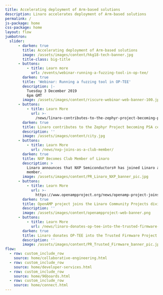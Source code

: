```yaml
---
title: Accelerating deployment of Arm-based solutions
description: Linaro accelerates deployment of Arm-based solutions
permalink: /
js-package: home
css-package: home
layout: flow
jumbotron:
  slider:
      - darken: true
        title: Accelerating deployment of Arm-based solutions
        image: /assets/images/content/hkg18-tech-banner.jpg
        title-class: big-title
      - buttons:
          - title: Learn more
            url: /events/webinar-running-a-fuzzing-tool-in-op-tee/
        darken: true
        title: 'Webinar: Running a fuzzing tool in OP-TEE'
        description: |-
          Tuesday 3 December 2019
          6pm GMT
        image: /assets/images/content/riscure-webinar-web-banner-100.jpg
      - buttons:
          - title: Learn More
            url: >-
              /news/linaro-contributes-to-the-zephyr-project-becoming-psa-certified/
        darken: true
        title: Linaro contributes to the Zephyr Project becoming PSA certified
        description: ''
        image: /assets/images/content/city.jpg
      - buttons:
          - title: Learn More
            url: /news/nxp-joins-as-a-club-member/
        darken: true
        title: NXP Becomes Club Member of Linaro
        description: >
          Linaro announces that NXP Semiconductors® has joined Linaro as a Club
          member.
        image: /assets/images/content/PR_Linaro_NXP_banner_pic.jpg
      - buttons:
          - title: Learn More
            url: >-
              https://www.openampproject.org/news/openamp-project-joins-the-linaro-community-projects-division/
        darken: true
        title: OpenAMP project joins the Linaro Community Projects division
        description: ''
        image: /assets/images/content/openampproject-web-banner.png
      - buttons:
          - title: Learn More
            url: /news/linaro-donates-op-tee-into-the-trusted-firmware-project/
        darken: true
        title: Linaro donates OP-TEE into the Trusted Firmware Project
        description: ''
        image: /assets/images/content/PR_Trusted_Firmware_banner_pic.jpg
flow:
  - row: custom_include_row
    source: home/collaborative-engineering.html
  - row: custom_include_row
    source: home/developer-services.html
  - row: custom_include_row
    source: home/96boards.html
  - row: custom_include_row
    source: home/connect.html
---
```


